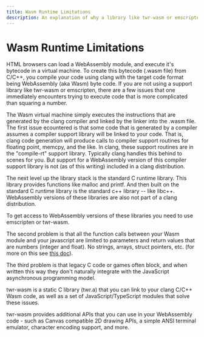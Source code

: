 ```yaml
---
title: Wasm Runtime Limitations
description: An explanation of why a library like twr-wasm or emscripten is needed to build C/C++ WebAssembly modules.
---
```


# Wasm Runtime Limitations
HTML browsers can load a WebAssembly module, and execute it's bytecode in a virtual machine.  To create this bytecode (.wasm file) from C/C++,
you compile your code using clang with the target code format being WebAssembly (aka Wasm) byte code. If you are not using a support library
like twr-wasm or emscripten, there are a few issues that one immediately encounters trying to execute code that is more complicated than squaring a number.  

The Wasm virtual machine simply executes the instructions that are generated by the clang compiler and linked by the linker into the .wasm file.  The first issue ecountered is that some code that is generated by a compiler assumes a compiler support library will be linked to your code.  That is, clang code generation will produce calls to compiler support routines for floating point, memcpy, and the like. In clang, these support routines are
in the "compile-rt" support library.  Typically clang handles this behind to scenes for you.  But support for a WebAssembly version of this compiler support library is not (as of this writing) included in a clang distribution.

The next level up the library stack is the standard C runtime library.  This library provides functions like malloc and  printf. And then built on the standard C runtime library is the standard c++ library -- like libc++.  WebAssembly versions of these libraries are also not part of a clang distribution.  

To get access to WebAssembly versions of these libraries you need to use emscripten or twr-wasm.

The second problem is that all the function calls between your Wasm module and your javascript are limited to parameters and return values that are numbers (integer and float). No strings, arrays, struct pointers, etc. (for more on this see [this doc](../gettingstarted/parameters.md)).

The third problem is that legacy C code or games often block, and when written this way they don't naturally integrate with the JavaScript asynchronous programming model.

twr-wasm is a static C library (twr.a) that you can link to your clang C/C++ Wasm code, as well as a set of JavaScript/TypeScript modules that solve these issues.

twr-wasm provides additional APIs that you can use in your WebAssembly code - such as Canvas compatible 2D drawing APIs, a simple ANSI terminal emulator, character encoding support, and more.

